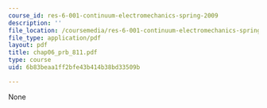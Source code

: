 ```yaml
---
course_id: res-6-001-continuum-electromechanics-spring-2009
description: ''
file_location: /coursemedia/res-6-001-continuum-electromechanics-spring-2009/6b83beaa1ff2bfe43b414b38bd33509b_chap06_prb_811.pdf
file_type: application/pdf
layout: pdf
title: chap06_prb_811.pdf
type: course
uid: 6b83beaa1ff2bfe43b414b38bd33509b

---
```

None